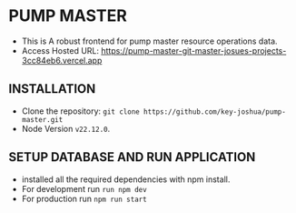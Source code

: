 # PUMP MASTER

- This is A robust frontend for pump master resource operations data.
- Access Hosted URL: https://pump-master-git-master-josues-projects-3cc84eb6.vercel.app

## INSTALLATION

- Clone the repository: ```git clone https://github.com/key-joshua/pump-master.git```
- Node Version ```v22.12.0```.

## SETUP DATABASE AND RUN APPLICATION

- installed all the required dependencies with npm install.
- For development run ```run npm dev```
- For production run ```npm run start```
